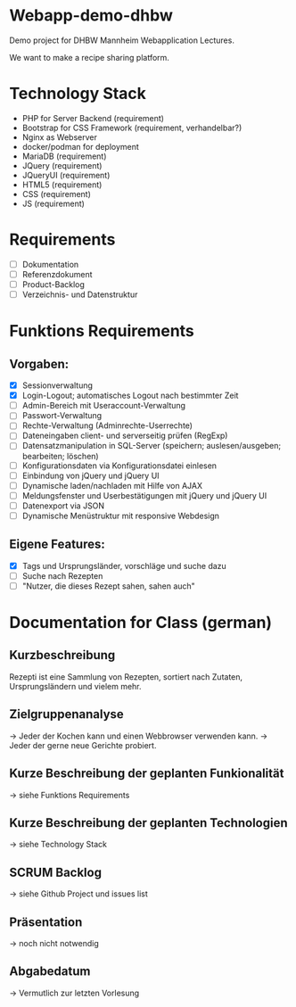 # Webapp-demo-dhbw
Demo project for DHBW Mannheim Webapplication Lectures.

We want to make a recipe sharing platform.

# Technology Stack
- PHP for Server Backend (requirement)
- Bootstrap for CSS Framework (requirement, verhandelbar?)
- Nginx as Webserver
- docker/podman for deployment
- MariaDB (requirement)
- JQuery (requirement)
- JQueryUI (requirement)
- HTML5 (requirement)
- CSS (requirement)
- JS (requirement)

# Requirements
- [ ] Dokumentation 
- [ ] Referenzdokument
- [ ] Product-Backlog
- [ ] Verzeichnis- und Datenstruktur

# Funktions Requirements
## Vorgaben:
- [X] Sessionverwaltung
- [X] Login-Logout; automatisches Logout nach bestimmter Zeit
- [ ] Admin-Bereich mit Useraccount-Verwaltung
- [ ] Passwort-Verwaltung
- [ ] Rechte-Verwaltung (Adminrechte-Userrechte)
- [ ] Dateneingaben client- und serverseitig prüfen (RegExp)
- [ ] Datensatzmanipulation in SQL-Server (speichern; auslesen/ausgeben; bearbeiten; löschen)
- [ ] Konfigurationsdaten via Konfigurationsdatei einlesen
- [ ] Einbindung von jQuery und jQuery UI
- [ ] Dynamische laden/nachladen mit Hilfe von AJAX
- [ ] Meldungsfenster und Userbestätigungen mit jQuery und jQuery UI
- [ ] Datenexport via JSON
- [ ] Dynamische Menüstruktur mit responsive Webdesign
## Eigene Features:
- [X] Tags und Ursprungsländer, vorschläge und suche dazu
- [ ] Suche nach Rezepten
- [ ] "Nutzer, die dieses Rezept sahen, sahen auch"

# Documentation for Class (german)
## Kurzbeschreibung
Rezepti ist eine Sammlung von Rezepten, sortiert nach Zutaten, Ursprungsländern und vielem mehr.

## Zielgruppenanalyse
-> Jeder der Kochen kann und einen Webbrowser verwenden kann.
-> Jeder der gerne neue Gerichte probiert.

## Kurze Beschreibung der geplanten Funkionalität
-> siehe Funktions Requirements

## Kurze Beschreibung der geplanten Technologien
-> siehe Technology Stack

## SCRUM Backlog
-> siehe Github Project und issues list

## Präsentation
-> noch nicht notwendig

## Abgabedatum
-> Vermutlich zur letzten Vorlesung
